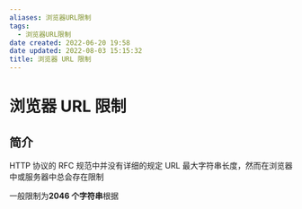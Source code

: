 ```yaml
---
aliases: 浏览器URL限制
tags:
  - 浏览器URL限制
date created: 2022-06-20 19:58
date updated: 2022-08-03 15:15:32
title: 浏览器 URL 限制
---
```


# 浏览器 URL 限制

## 简介

HTTP 协议的 RFC 规范中并没有详细的规定 URL 最大字符串长度，然而在浏览器中或服务器中总会存在限制

一般限制为**2046 个字符串**根据
